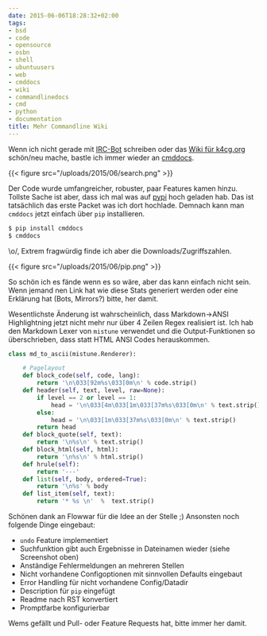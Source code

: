 ```yaml
---
date: 2015-06-06T18:28:32+02:00
tags:
- bsd
- code
- opensource
- osbn
- shell
- ubuntuusers
- web
- cmddocs
- wiki
- commandlinedocs
- cmd
- python
- documentation
title: Mehr Commandline Wiki
---
```


Wenn ich nicht gerade mit [IRC-Bot](https://github.com/k4cg/Rezeptionistin)
schreiben oder das [Wiki für k4cg.org](https://k4cg.org) schön/neu mache, bastle
ich immer wieder an [cmddocs](https://github.com/noqqe/cmddocs).

<!--more-->

{{< figure src="/uploads/2015/06/search.png" >}}

Der Code wurde umfangreicher, robuster, paar Features kamen hinzu. Tollste Sache
ist aber, dass ich mal was auf
[pypi](https://pypi.python.org/pypi/cmddocs/0.10.5) hoch geladen hab.
Das ist tatsächlich das erste Packet was ich dort hochlade. Demnach kann man
`cmddocs` jetzt einfach über `pip` installieren.

``` bash
$ pip install cmddocs
$ cmddocs
```

\o/, Extrem fragwürdig finde ich aber die Downloads/Zugriffszahlen.

{{< figure src="/uploads/2015/06/pip.png" >}}

So schön ich es fände wenn es so wäre, aber das kann einfach nicht sein. Wenn
jemand nen Link hat wie diese Stats generiert werden oder eine Erklärung hat
(Bots, Mirrors?) bitte, her damit.

Wesentlichste Änderung ist wahrscheinlich, dass Markdown->ANSI Highlightning
jetzt nicht mehr nur über 4 Zeilen Regex realisiert ist. Ich hab den Markdown
Lexer von `mistune` verwendet und die Output-Funktionen so überschrieben, dass
statt HTML ANSI Codes herauskommen.

``` python
class md_to_ascii(mistune.Renderer):

    # Pagelayout
    def block_code(self, code, lang):
        return '\n\033[92m%s\033[0m\n' % code.strip()
    def header(self, text, level, raw=None):
        if level == 2 or level == 1:
            head = '\n\033[4m\033[1m\033[37m%s\033[0m\n' % text.strip()
        else:
            head = '\n\033[1m\033[37m%s\033[0m\n' % text.strip()
        return head
    def block_quote(self, text):
        return '\n%s\n' % text.strip()
    def block_html(self, html):
        return '\n%s\n' % html.strip()
    def hrule(self):
        return '---'
    def list(self, body, ordered=True):
        return '\n%s' % body
    def list_item(self, text):
        return '* %s \n'  %  text.strip()
```

Schönen dank an Flowwar für die Idee an der Stelle ;)
Ansonsten noch folgende Dinge eingebaut:

* `undo` Feature implementiert
* Suchfunktion gibt auch Ergebnisse in Dateinamen wieder (siehe Screenshot oben)
* Anständige Fehlermeldungen an mehreren Stellen
* Nicht vorhandene Configoptionen mit sinnvollen Defaults eingebaut
* Error Handling für nicht vorhandene Config/Datadir
* Description für `pip` eingefügt
* Readme nach RST konvertiert
* Promptfarbe konfigurierbar

Wems gefällt und Pull- oder Feature Requests hat, bitte immer her damit.
